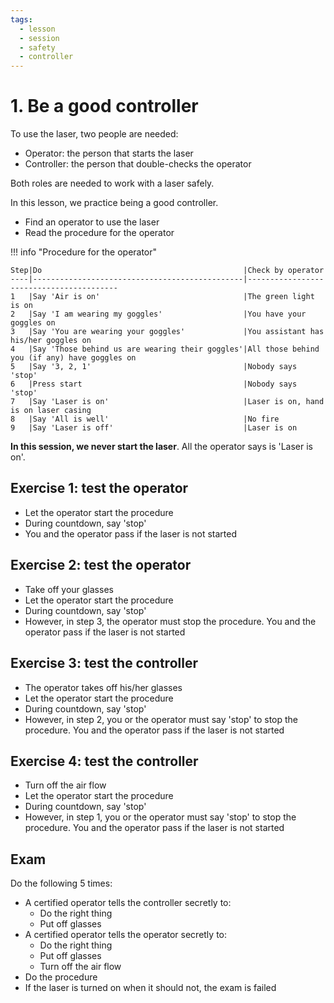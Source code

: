 ```yaml
---
tags:
  - lesson
  - session
  - safety
  - controller
---
```


# 1. Be a good controller

To use the laser, two people are needed:

- Operator: the person that starts the laser
- Controller: the person that double-checks the operator

Both roles are needed to work with a laser safely.

In this lesson, we practice being a good controller.

- Find an operator to use the laser
- Read the procedure for the operator

!!! info "Procedure for the operator"

    Step|Do                                             |Check by operator
    ----|-----------------------------------------------|-----------------------------------------
    1   |Say 'Air is on'                                |The green light is on
    2   |Say 'I am wearing my goggles'                  |You have your goggles on
    3   |Say 'You are wearing your goggles'             |You assistant has his/her goggles on
    4   |Say 'Those behind us are wearing their goggles'|All those behind you (if any) have goggles on
    5   |Say '3, 2, 1'                                  |Nobody says 'stop'
    6   |Press start                                    |Nobody says 'stop'
    7   |Say 'Laser is on'                              |Laser is on, hand is on laser casing
    8   |Say 'All is well'                              |No fire
    9   |Say 'Laser is off'                             |Laser is on

**In this session, we never start the laser**.
All the operator says is 'Laser is on'.

## Exercise 1: test the operator

- Let the operator start the procedure
- During countdown, say 'stop'
- You and the operator pass if the laser is not started

## Exercise 2: test the operator

- Take off your glasses
- Let the operator start the procedure
- During countdown, say 'stop'
- However, in step 3, the operator must stop the procedure.
  You and the operator pass if the laser is not started

## Exercise 3: test the controller

- The operator takes off his/her glasses
- Let the operator start the procedure
- During countdown, say 'stop'
- However, in step 2, you or the operator must say 'stop' to stop the procedure.
  You and the operator pass if the laser is not started

## Exercise 4: test the controller

- Turn off the air flow
- Let the operator start the procedure
- During countdown, say 'stop'
- However, in step 1, you or the operator must say 'stop' to stop the procedure.
  You and the operator pass if the laser is not started

## Exam

Do the following 5 times:

- A certified operator tells the controller secretly to:
    - Do the right thing
    - Put off glasses
- A certified operator tells the operator secretly to:
    - Do the right thing
    - Put off glasses
    - Turn off the air flow
- Do the procedure
- If the laser is turned on when it should not,
  the exam is failed
